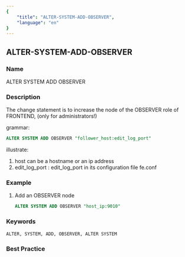```yaml
---
{
    "title": "ALTER-SYSTEM-ADD-OBSERVER",
    "language": "en"
}
---
```


<!--
Licensed to the Apache Software Foundation (ASF) under one
or more contributor license agreements.  See the NOTICE file
distributed with this work for additional information
regarding copyright ownership.  The ASF licenses this file
to you under the Apache License, Version 2.0 (the
"License"); you may not use this file except in compliance
with the License.  You may obtain a copy of the License at

  http://www.apache.org/licenses/LICENSE-2.0

Unless required by applicable law or agreed to in writing,
software distributed under the License is distributed on an
"AS IS" BASIS, WITHOUT WARRANTIES OR CONDITIONS OF ANY
KIND, either express or implied.  See the License for the
specific language governing permissions and limitations
under the License.
-->

## ALTER-SYSTEM-ADD-OBSERVER

### Name

ALTER SYSTEM ADD OBSERVER

### Description

The change statement is to increase the node of the OBSERVER role of FRONTEND, (only for administrators!)

grammar:

```sql
ALTER SYSTEM ADD OBSERVER "follower_host:edit_log_port"
````

illustrate:

1. host can be a hostname or an ip address
2. edit_log_port : edit_log_port in its configuration file fe.conf

### Example

1. Add an OBSERVER node

    ```sql
    ALTER SYSTEM ADD OBSERVER "host_ip:9010"
    ````

### Keywords

    ALTER, SYSTEM, ADD, OBSERVER, ALTER SYSTEM

### Best Practice

